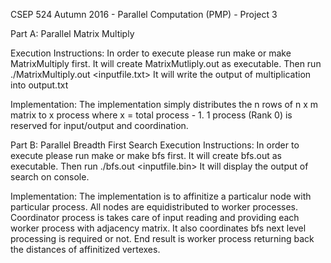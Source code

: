CSEP 524 Autumn 2016 - Parallel Computation (PMP) - Project 3

Part A: Parallel Matrix Multiply

Execution Instructions:
    In order to execute please run make or make MatrixMultiply first.
    It will create MatrixMutliply.out as executable.
    Then run ./MatrixMultiply.out <inputfile.txt>
    It will write the output of multiplication into output.txt

Implementation:
    The implementation simply distributes the n rows of n x m matrix to x process where x = total process - 1.
    1 process (Rank 0) is reserved for input/output and coordination.


Part B: Parallel Breadth First Search
Execution Instructions:
    In order to execute please run make or make bfs first.
    It will create bfs.out as executable.
    Then run ./bfs.out <inputfile.bin> <node to search>
    It will display the output of search on console.

Implementation:
    The implementation is to affinitize a particalur node with particular process. All nodes are equidistributed to worker processes. 
    Coordinator process is takes care of input reading and providing each worker process with adjacency matrix. 
    It also coordinates bfs next level processing is required or not.
    End result is worker process returning back the distances of affinitized vertexes.
